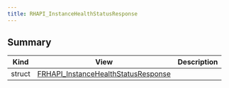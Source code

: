 ```yaml
---
title: RHAPI_InstanceHealthStatusResponse
---
```


## Summary
| Kind | View | Description |
|------|------|-------------|
|struct|[FRHAPI_InstanceHealthStatusResponse](/unreal-plugins/all/structfrhapi__instancehealthstatusresponse/#structFRHAPI__InstanceHealthStatusResponse)||
